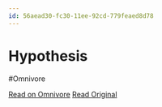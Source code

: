 ```yaml
---
id: 56aead30-fc30-11ee-92cd-779feaed8d78
---
```


# Hypothesis
#Omnivore

[Read on Omnivore](https://omnivore.app/me/hypothesis-18ee89bba63)
[Read Original](https://hypothes.is/a/THXBOvwtEe6U-a8qwF8Atw)

